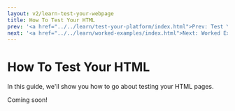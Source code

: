 ```yaml
---
layout: v2/learn-test-your-webpage
title: How To Test Your HTML
prev: '<a href="../../learn/test-your-platform/index.html">Prev: Test Your Platform</a>'
next: '<a href="../../learn/worked-examples/index.html">Next: Worked Examples</a>'
---
```

# How To Test Your HTML

In this guide, we'll show you how to go about testing your HTML pages.

Coming soon!